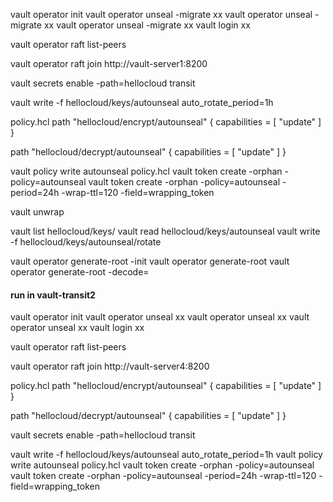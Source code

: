 vault operator init
vault operator unseal -migrate xx
vault operator unseal -migrate xx
vault operator unseal -migrate xx
vault login xx

vault operator raft list-peers

vault operator raft join http://vault-server1:8200

vault secrets enable -path=hellocloud transit

vault write -f hellocloud/keys/autounseal auto_rotate_period=1h

policy.hcl
path "hellocloud/encrypt/autounseal" {
    capabilities = [ "update" ]
}

path "hellocloud/decrypt/autounseal" {
    capabilities = [ "update" ]
}

vault policy write autounseal policy.hcl
vault token create -orphan -policy=autounseal
vault token create -orphan -policy=autounseal -period=24h -wrap-ttl=120 -field=wrapping_token

vault unwrap

vault list hellocloud/keys/
vault read hellocloud/keys/autounseal
vault write -f hellocloud/keys/autounseal/rotate

vault operator generate-root -init
vault operator generate-root
vault operator generate-root -decode=


#### run in vault-transit2 ####
vault operator init
vault operator unseal xx
vault operator unseal xx
vault operator unseal xx
vault login xx

vault operator raft list-peers

vault operator raft join http://vault-server4:8200

policy.hcl
path "hellocloud/encrypt/autounseal" {
    capabilities = [ "update" ]
}

path "hellocloud/decrypt/autounseal" {
    capabilities = [ "update" ]
}

vault secrets enable -path=hellocloud transit

vault write -f hellocloud/keys/autounseal auto_rotate_period=1h
vault policy write autounseal policy.hcl
vault token create -orphan -policy=autounseal
vault token create -orphan -policy=autounseal -period=24h -wrap-ttl=120 -field=wrapping_token